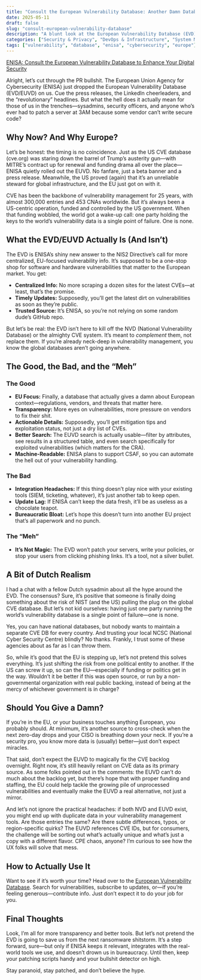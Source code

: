 ```yaml
---
title: "Consult the European Vulnerability Database: Another Damn Database, or a Real Step Forward?"
date: 2025-05-11
draft: false
slug: "consult-european-vulnerability-database"
description: "A blunt look at the European Vulnerability Database (EVD): what it is, why it matters, and whether it’s actually worth your time as a security pro or sysadmin."
categories: ["Security & Privacy", "DevOps & Infrastructure", "System Management", "Tech & Industry Insights", "Europe"]
tags: ["vulnerability", "database", "enisa", "cybersecurity", "europe"]
---
```


[ENISA: Consult the European Vulnerability Database to Enhance Your Digital Security](https://www.enisa.europa.eu/news/consult-the-european-vulnerability-database-to-enhance-your-digital-security)

Alright, let’s cut through the PR bullshit. The European Union Agency for Cybersecurity (ENISA) just dropped the European Vulnerability Database (EVD/EUVD) on us. Cue the press releases, the LinkedIn cheerleaders, and the “revolutionary” headlines. But what the hell does it actually mean for those of us in the trenches—sysadmins, security officers, and anyone who’s ever had to patch a server at 3AM because some vendor can’t write secure code?

## Why Now? And Why Europe?

Let’s be honest: the timing is no coincidence. Just as the US CVE database (cve.org) was staring down the barrel of Trump’s austerity gun—with MITRE’s contract up for renewal and funding drama all over the place—ENISA quietly rolled out the EUVD. No fanfare, just a beta banner and a press release. Meanwhile, the US proved (again) that it’s an unreliable steward for global infrastructure, and the EU just got on with it.

CVE has been the backbone of vulnerability management for 25 years, with almost 300,000 entries and 453 CNAs worldwide. But it’s always been a US-centric operation, funded and controlled by the US government. When that funding wobbled, the world got a wake-up call: one party holding the keys to the world’s vulnerability data is a single point of failure. One is none.

## What the EVD/EUVD Actually Is (And Isn’t)

The EVD is ENISA’s shiny new answer to the NIS2 Directive’s call for more centralized, EU-focused vulnerability info. It’s supposed to be a one-stop shop for software and hardware vulnerabilities that matter to the European market. You get:

- **Centralized Info:** No more scraping a dozen sites for the latest CVEs—at least, that’s the promise.
- **Timely Updates:** Supposedly, you’ll get the latest dirt on vulnerabilities as soon as they’re public.
- **Trusted Source:** It’s ENISA, so you’re not relying on some random dude’s GitHub repo.

But let’s be real: the EVD isn’t here to kill off the NVD (National Vulnerability Database) or the almighty CVE system. It’s meant to *complement* them, not replace them. If you’re already neck-deep in vulnerability management, you know the global databases aren’t going anywhere.

## The Good, the Bad, and the “Meh”

### The Good

- **EU Focus:** Finally, a database that actually gives a damn about European context—regulations, vendors, and threats that matter here.
- **Transparency:** More eyes on vulnerabilities, more pressure on vendors to fix their shit.
- **Actionable Details:** Supposedly, you’ll get mitigation tips and exploitation status, not just a dry list of CVEs.
- **Better Search:** The EUVD search is actually usable—filter by attributes, see results in a structured table, and even search specifically for exploited vulnerabilities (which matters for the CRA).
- **Machine-Readable:** ENISA plans to support CSAF, so you can automate the hell out of your vulnerability handling.

### The Bad

- **Integration Headaches:** If this thing doesn’t play nice with your existing tools (SIEM, ticketing, whatever), it’s just another tab to keep open.
- **Update Lag:** If ENISA can’t keep the data fresh, it’ll be as useless as a chocolate teapot.
- **Bureaucratic Bloat:** Let’s hope this doesn’t turn into another EU project that’s all paperwork and no punch.

### The “Meh”

- **It’s Not Magic:** The EVD won’t patch your servers, write your policies, or stop your users from clicking phishing links. It’s a tool, not a silver bullet.

## A Bit of Dutch Realism

I had a chat with a fellow Dutch sysadmin about all the hype around the EVD. The consensus? Sure, it’s positive that someone is finally doing something about the risk of NIST (and the US) pulling the plug on the global CVE database. But let’s not kid ourselves: having just one party running the world’s vulnerability database is a single point of failure—one is none.

Yes, you can have national databases, but nobody wants to maintain a separate CVE DB for every country. And trusting your local NCSC (National Cyber Security Centre) blindly? No thanks. Frankly, I trust some of these agencies about as far as I can throw them.

So, while it’s good that the EU is stepping up, let’s not pretend this solves everything. It’s just shifting the risk from one political entity to another. If the US can screw it up, so can the EU—especially if funding or politics get in the way. Wouldn’t it be better if this was open source, or run by a non-governmental organization with real public backing, instead of being at the mercy of whichever government is in charge?

## Should You Give a Damn?

If you’re in the EU, or your business touches anything European, you probably should. At minimum, it’s another source to cross-check when the next zero-day drops and your CISO is breathing down your neck. If you’re a security pro, you know more data is (usually) better—just don’t expect miracles.

That said, don’t expect the EUVD to magically fix the CVE backlog overnight. Right now, it’s still heavily reliant on CVE data as its primary source. As some folks pointed out in the comments: the EUVD can’t do much about the backlog yet, but there’s hope that with proper funding and staffing, the EU could help tackle the growing pile of unprocessed vulnerabilities and eventually make the EUVD a real alternative, not just a mirror.

And let’s not ignore the practical headaches: if both NVD and EUVD exist, you might end up with duplicate data in your vulnerability management tools. Are those entries the same? Are there subtle differences, typos, or region-specific quirks? The EUVD references CVE IDs, but for consumers, the challenge will be sorting out what’s actually unique and what’s just a copy with a different flavor. CPE chaos, anyone? I’m curious to see how the UX folks will solve that mess.

## How to Actually Use It

Want to see if it’s worth your time? Head over to the [European Vulnerability Database](https://www.enisa.europa.eu/topics/csirt-cert-services/european-vulnerability-database). Search for vulnerabilities, subscribe to updates, or—if you’re feeling generous—contribute info. Just don’t expect it to do your job for you.

## Final Thoughts

Look, I’m all for more transparency and better tools. But let’s not pretend the EVD is going to save us from the next ransomware shitstorm. It’s a step forward, sure—but only if ENISA keeps it relevant, integrates with the real-world tools we use, and doesn’t drown us in bureaucracy. Until then, keep your patching scripts handy and your bullshit detector on high.

Stay paranoid, stay patched, and don’t believe the hype.

